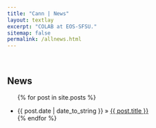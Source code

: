 ```yaml
---
title: "Cann | News"
layout: textlay
excerpt: "COLAB at EOS-SFSU."
sitemap: false
permalink: /allnews.html
---
```


<br>

## News

<div style="text-align:justify" markdown="1">

<ul class="posts">

  {% for post in site.posts %}
    <li><span>{{ post.date | date_to_string }}</span> &raquo; <a href="{{ post.url }}" title="{{ post.title }}">{{ post.title }}</a></li>
  {% endfor %}

</ul>
